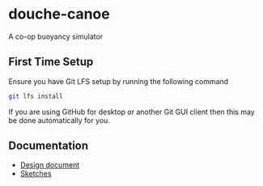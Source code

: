 # douche-canoe
A co-op buoyancy simulator

## First Time Setup

Ensure you have Git LFS setup by running the following command

```bash
git lfs install
```

If you are using GitHub for desktop or another Git GUI client then this may be
done automatically for you.

## Documentation

- [Design document](https://docs.google.com/document/d/1NT1zuaY80p_n3yrKCL2OUk6LtyObhHfVCVoG4Zp46dc/edit#)
- [Sketches](https://jamboard.google.com/d/1yBNytaHj-ob8L1FRlBxl5PyjwUlGbTO9EMbRqWWbJNQ/viewer?pli=1&f=0)
